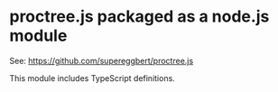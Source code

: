 # proctree.js packaged as a node.js module

See: https://github.com/supereggbert/proctree.js

This module includes TypeScript definitions.
